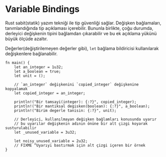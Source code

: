 # Variable Bindings
Rust sabit(statik) yazım tekniği ile tip güvenliği sağlar. Değişken bağlamaları, tanımlandığında tip açıklaması içerebilir. 
Bununla birlikte, çoğu durumda, derleyici
değişkenin tipini bağlamdan çıkarabilir ve bu ek açıklama yükünü büyük ölçüde azaltır.

Değerler(değiştirilemeyen değerler gibi), `let` bağlama bildiricisi kullanılarak değişkenlere bağlanabilir.

```rust,editable
fn main() {
    let an_integer = 1u32;
    let a_boolean = true;
    let unit = ();

    // `an_integer` değişkenini `copied_integer` değişkenine kopyalamak
    let copied_integer = an_integer;

    println!("Bir tamsayi(integer): {:?}", copied_integer);
    println!("Bir mantiksal degisken(boolean): {:?}", a_boolean);
    println!("Birim degerle tanisin: {:?}", unit);

    // Derleyici, kullanılmayan değişken bağlamları konusunda uyarır
    // bu uyarılar değişkenin adının önüne bir alt çizgi koyarak susturulabilir
    let _unused_variable = 3u32;

    let noisy_unused_variable = 2u32;
    // FIXME ^Uyarıyı bastırmak için alt çizgi içeren bir örnek
}
```

